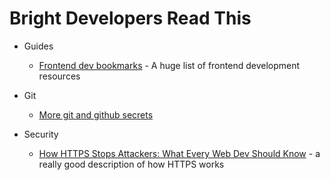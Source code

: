 # Bright Developers Read This

+ Guides
    + [Frontend dev bookmarks](https://github.com/dypsilon/frontend-dev-bookmarks) - A huge list of frontend development resources

+ Git
    + [More git and github secrets](http://zachholman.com/talk/more-git-and-github-secrets/)

+ Security
    + [How HTTPS Stops Attackers: What Every Web Dev Should Know](http://blog.hartleybrody.com/https-certificates/) - a really good description of how HTTPS works

   
